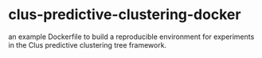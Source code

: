 # clus-predictive-clustering-docker
an example Dockerfile to build a reproducible environment for experiments in the Clus predictive clustering tree framework.  
